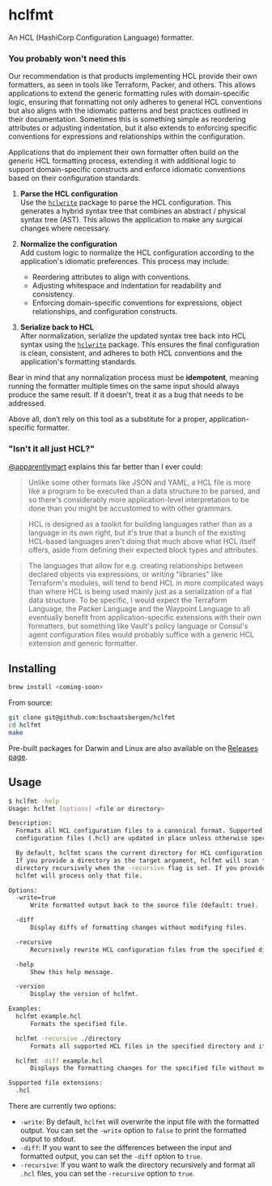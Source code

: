 # hclfmt

An HCL (HashiCorp Configuration Language) formatter.

### You probably won't need this
Our recommendation is that products implementing HCL provide their own formatters, as seen in tools like Terraform, Packer, and others. This allows applications to extend the generic formatting rules with domain-specific logic, ensuring that formatting not only adheres to general HCL conventions but also aligns with the idiomatic patterns and best practices outlined in their documentation. Sometimes this is something simple as reordering attributes or adjusting indentation, but it also extends to enforcing specific conventions for expressions and relationships within the configuration.

Applications that do implement their own formatter often build on the generic HCL formatting process, extending it with additional logic to support domain-specific constructs and enforce idiomatic conventions based on their configuration standards.

1. **Parse the HCL configuration**  
   Use the [`hclwrite`](https://pkg.go.dev/github.com/hashicorp/hcl/v2/hclwrite) package to parse the HCL configuration. This generates a hybrid syntax tree that combines an abstract / physical syntax tree (AST). This allows the application to make any surgical changes where necessary.

2. **Normalize the configuration**  
   Add custom logic to normalize the HCL configuration according to the application's idiomatic preferences. This process may include:
   - Reordering attributes to align with conventions.
   - Adjusting whitespace and indentation for readability and consistency.
   - Enforcing domain-specific conventions for expressions, object relationships, and configuration constructs.

3. **Serialize back to HCL**  
   After normalization, serialize the updated syntax tree back into HCL syntax using the [`hclwrite`](https://pkg.go.dev/github.com/hashicorp/hcl/v2/hclwrite) package. This ensures the final configuration is clean, consistent, and adheres to both HCL conventions and the application's formatting standards.

Bear in mind that any normalization process must be **idempotent**, meaning running the formatter multiple times on the same input should always produce the same result. If it doesn’t, treat it as a bug that needs to be addressed.

Above all, don’t rely on this tool as a substitute for a proper, application-specific formatter.

### "Isn't it all just HCL?"
[@apparentlymart](https://github.com/apparentlymart) explains this far better than I ever could:
> Unlike some other formats like JSON and YAML, a HCL file is more like a program to be executed than a data structure to be parsed, and so there's considerably more application-level interpretation to be done than you might be accustomed to with other grammars.

> HCL is designed as a toolkit for building languages rather than as a language in its own right, but it's true that a bunch of the existing HCL-based languages aren't doing that much above what HCL itself offers, aside from defining their expected block types and attributes.

> The languages that allow for e.g. creating relationships between declared objects via expressions, or writing "libraries" like Terraform's modules, will tend to bend HCL in more complicated ways than where HCL is being used mainly just as a serialization of a flat data structure. To be specific, I would expect the Terraform Language, the Packer Language and the Waypoint Language to all eventually benefit from application-specific extensions with their own formatters, but something like Vault's policy language or Consul's agent configuration files would probably suffice with a generic HCL extension and generic formatter.

## Installing

```sh
brew install <coming-soon>
```

From source:
```sh
git clone git@github.com:bschaatsbergen/hclfmt
cd hclfmt
make
```

Pre-built packages for Darwin and Linux are also available on the [Releases page](https://github.com/bschaatsbergen/hclfmt/releases).

## Usage

```sh
$ hclfmt -help
Usage: hclfmt [options] <file or directory>

Description:
  Formats all HCL configuration files to a canonical format. Supported
  configuration files (.hcl) are updated in place unless otherwise specified.

  By default, hclfmt scans the current directory for HCL configuration files.
  If you provide a directory as the target argument, hclfmt will scan that
  directory recursively when the -recursive flag is set. If you provide a file,
  hclfmt will process only that file.

Options:
  -write=true
      Write formatted output back to the source file (default: true).

  -diff
      Display diffs of formatting changes without modifying files.

  -recursive
      Recursively rewrite HCL configuration files from the specified directory.

  -help
      Show this help message.

  -version
      Display the version of hclfmt.

Examples:
  hclfmt example.hcl
      Formats the specified file.

  hclfmt -recursive ./directory
      Formats all supported HCL files in the specified directory and its subdirectories.

  hclfmt -diff example.hcl
      Displays the formatting changes for the specified file without modifying it.

Supported file extensions:
  .hcl
```

There are currently two options:

- `-write`: By default, `hclfmt` will overwrite the input file with the formatted output. You can set the `-write` option to `false` to print the formatted output to stdout.
- `-diff`: If you want to see the differences between the input and formatted output, you can set the `-diff` option to `true`.
- `-recursive`: If you want to walk the directory recursively and format all `.hcl` files, you can set the `-recursive` option to `true`.
